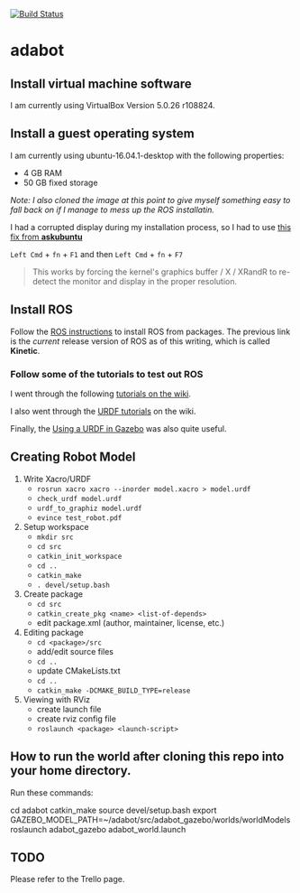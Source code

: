 [![Build Status](https://travis-ci.org/anthony-jclark/adabot.svg?branch=master)](https://travis-ci.org/anthony-jclark/adabot)

# adabot


## Install virtual machine software

I am currently using VirtualBox Version 5.0.26 r108824.

## Install a guest operating system

I am currently using ubuntu-16.04.1-desktop with the following properties:

- 4 GB RAM
- 50 GB fixed storage

*Note: I also cloned the image at this point to give myself something easy to fall back on if I manage to mess up the ROS installatin.*

I had a corrupted display during my installation process, so I had to use [this fix from **askubuntu**](http://askubuntu.com/questions/541006/ubuntu-14-10-does-not-install-in-virtualbox)

`Left Cmd` + `fn` + `F1` and then `Left Cmd` + `fn` + `F7`

>This works by forcing the kernel's graphics buffer / X / XRandR to re-detect the monitor and display in the proper resolution.

## Install ROS

Follow the [ROS instructions](http://wiki.ros.org/kinetic/Installation/Ubuntu) to install ROS from packages. The previous link is the *current* release version of ROS as of this writing, which is called **Kinetic**.

### Follow some of the tutorials to test out ROS

I went through the following [tutorials on the wiki](http://wiki.ros.org/ROS/Tutorials).

I also went through the [URDF tutorials](http://wiki.ros.org/urdf/Tutorials) on the wiki.

Finally, the [Using a URDF in Gazebo](http://gazebosim.org/tutorials?tut=ros_urdf) was also quite useful.

## Creating Robot Model

1. Write Xacro/URDF
    + `rosrun xacro xacro --inorder model.xacro > model.urdf`
    + `check_urdf model.urdf`
    + `urdf_to_graphiz model.urdf`
    + `evince test_robot.pdf`
2. Setup workspace
    + `mkdir src`
    + `cd src`
    + `catkin_init_workspace`
    + `cd ..`
    + `catkin_make`
    + `. devel/setup.bash`
3. Create package
    + `cd src`
    + `catkin_create_pkg <name> <list-of-depends>`
    + edit package.xml (author, maintainer, license, etc.)
4. Editing package
    + `cd <package>/src`
    + add/edit source files
    + `cd ..`
    + update CMakeLists.txt
    + `cd ..`
    + `catkin_make -DCMAKE_BUILD_TYPE=release`
5. Viewing with RViz
    + create launch file
    + create rviz config file
    + `roslaunch <package> <launch-script>`


## How to run the world after cloning this repo into your home directory.

Run these commands:

cd adabot
catkin_make
source devel/setup.bash
export GAZEBO_MODEL_PATH=~/adabot/src/adabot_gazebo/worlds/worldModels
roslaunch adabot_gazebo adabot_world.launch


## TODO
Please refer to the Trello page.

